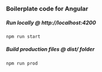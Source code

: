 ### Boilerplate code for Angular

##### Run locally @ http://localhost:4200

`npm run start`

##### Build production files @ dist/ folder

`npm run prod`
